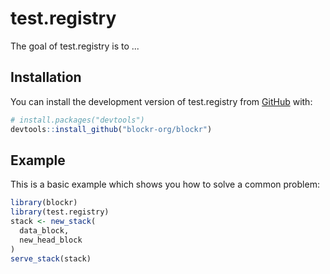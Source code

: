 
# test.registry

<!-- badges: start -->
<!-- badges: end -->

The goal of test.registry is to ...

## Installation

You can install the development version of test.registry from [GitHub](https://github.com/) with:

``` r
# install.packages("devtools")
devtools::install_github("blockr-org/blockr")
```

## Example

This is a basic example which shows you how to solve a common problem:

``` r
library(blockr)
library(test.registry)
stack <- new_stack(
  data_block,
  new_head_block
)
serve_stack(stack)
```


